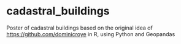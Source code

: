 # cadastral_buildings
Poster of cadastral buildings based on the original idea of https://github.com/dominicroye in R, using Python and Geopandas
